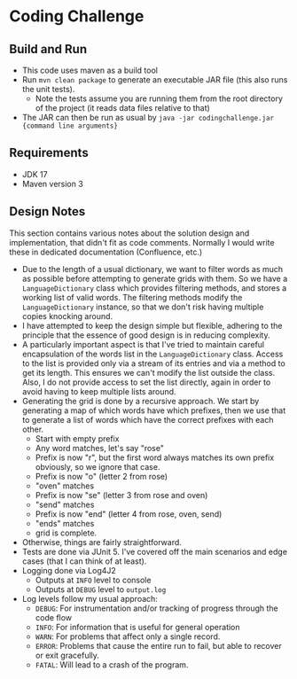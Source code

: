 # Coding Challenge

## Build and Run

- This code uses maven as a build tool
- Run `mvn clean package` to generate an executable JAR file (this also runs the unit tests).
  - Note the tests assume you are running them from the root directory of the project (it reads data files relative to that)
- The JAR can then be run as usual by `java -jar codingchallenge.jar {command line arguments}`

## Requirements

- JDK 17
- Maven version 3

## Design Notes

This section contains various notes about the solution design and implementation, that didn't fit as code comments. Normally I would write these in dedicated documentation (Confluence, etc.)

- Due to the length of a usual dictionary, we want to filter words as much as possible before attempting to generate grids with them. So we have a `LanguageDictionary` class which provides filtering methods, and stores a working list of valid words. The filtering methods modify the `LanguageDictionary` instance, so that we don't risk having multiple copies knocking around.
- I have attempted to keep the design simple but flexible, adhering to the principle that the essence of good design is in reducing complexity. 
- A particularly important aspect is that I've tried to maintain careful encapsulation of the words list in the `LanguageDictionary` class. Access to the list is provided only via a stream of its entries and via a method to get its length. This ensures we can't modify the list outside the class. Also, I do not provide access to set the list directly, again in order to avoid having to keep multiple lists around.
- Generating the grid is done by a recursive approach. We start by generating a map of which words have which prefixes, then we use that to generate a list of words which have the correct prefixes with each other.
  - Start with empty prefix
  - Any word matches, let's say "rose"
  - Prefix is now "r", but the first word always matches its own prefix obviously, so we ignore that case.
  - Prefix is now "o" (letter 2 from rose)
  - "oven" matches
  - Prefix is now "se" (letter 3 from rose and oven)
  - "send" matches
  - Prefix is now "end" (letter 4 from rose, oven, send)
  - "ends" matches
  - grid is complete.
- Otherwise, things are fairly straightforward.
- Tests are done via JUnit 5. I've covered off the main scenarios and edge cases (that I can think of at least).
- Logging done via Log4J2
  - Outputs at `INFO` level to console
  - Outputs at `DEBUG` level to `output.log`
- Log levels follow my usual approach:
  - `DEBUG`: For instrumentation and/or tracking of progress through the code flow
  - `INFO`: For information that is useful for general operation
  - `WARN`: For problems that affect only a single record.
  - `ERROR`: Problems that cause the entire run to fail, but able to recover or exit gracefully.
  - `FATAL`: Will lead to a crash of the program.